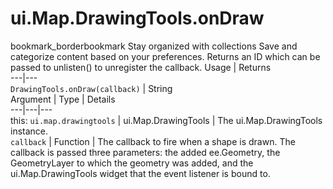  
#  ui.Map.DrawingTools.onDraw
bookmark_borderbookmark Stay organized with collections  Save and categorize content based on your preferences.
Returns an ID which can be passed to unlisten() to unregister the callback.
Usage | Returns  
---|---  
`DrawingTools.onDraw(callback)` | String  
Argument | Type | Details  
---|---|---  
this: `ui.map.drawingtools` | ui.Map.DrawingTools | The ui.Map.DrawingTools instance.  
`callback` | Function | The callback to fire when a shape is drawn. The callback is passed three parameters: the added ee.Geometry, the GeometryLayer to which the geometry was added, and the ui.Map.DrawingTools widget that the event listener is bound to.  
